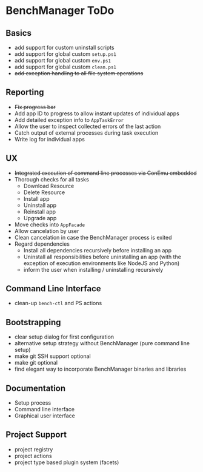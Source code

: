 # BenchManager ToDo

## Basics

* add support for custom uninstall scripts
* add support for global custom `setup.ps1`
* add support for global custom `env.ps1`
* add support for global custom `clean.ps1`
* ~~add exception handling to all file system operations~~

## Reporting

* ~~Fix progress bar~~
* Add app ID to progress to allow instant updates of individual apps
* Add detailed exception info to `AppTaskError`
* Allow the user to inspect collected errors of the last action
* Catch output of external processes during task execution
* Write log for individual apps

## UX

* ~~Integrated execution of command line processes via ConEmu embedded~~
* Thorough checks for all tasks
	+ Download Resource
	+ Delete Resource
	+ Install app
	+ Uninstall app
	+ Reinstall app
	+ Upgrade app
* Move checks into `AppFacade`
* Allow cancelation by user
* Clean cancelation in case the BenchManager process is exited
* Regard dependencies
	+ Install all dependencies recursively before installing an app
	+ Uninstall all responsibilities before uninstalling an app
	  (with the exception of execution environments like NodeJS and Python)
	+ inform the user when installing / uninstalling recursively

## Command Line Interface

* clean-up `bench-ctl` and PS actions

## Bootstrapping

* clear setup dialog for first configuration
* alternative setup strategy without BenchManager (pure command line setup)
* make git SSH support optional
* make git optional
* find elegant way to incorporate BenchManager binaries and libraries 

## Documentation

* Setup process
* Command line interface
* Graphical user interface

## Project Support

* project registry
* project actions
* project type based plugin system (facets)